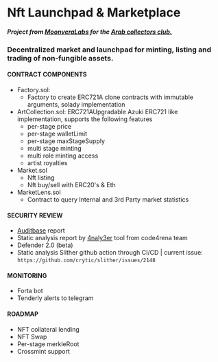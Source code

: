 # Nft Launchpad & Marketplace

***Project from [MoonveraLabs](https://moonvera.io/) for the [Arab collectors club.](https://arabcc.io/)***
<br>
### Decentralized market and launchpad for minting, listing and trading of non-fungible assets.
#### CONTRACT COMPONENTS
- Factory.sol:
    - Factory to create ERC721A clone contracts with immutable arguments, solady implementation
- ArtCollection.sol: ERC721AUpgradable Azuki ERC721 like implementation, supports the following features
    - per-stage price
    - per-stage walletLimit
    - per-stage maxStageSupply
    - multi stage minting
    - multi role minting access
    - artist royalties
- Market.sol
    - Nft listing
    - Nft buy/sell with ERC20's & Eth
- MarketLens.sol
    - Contract to query Internal and 3rd Party market statistics


#### SECURITY REVIEW

- [Auditbase](https://app.auditbase.com/) report
- Static analysis report by [4naly3er](https://github.com/Picodes/4naly3er) tool from code4rena team
- Defender 2.0 (beta)
- Static analysis Slither github action through CI/CD | current issue:
    `https://github.com/crytic/slither/issues/2148`

#### MONITORING
- Forta bot
- Tenderly alerts to telegram
#### ROADMAP
- NFT collateral lending
- NFT Swap
- Per-stage merkleRoot
- Crossmint support
